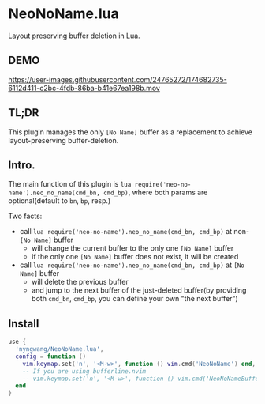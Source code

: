NeoNoName.lua
===

Layout preserving buffer deletion in Lua.

## DEMO

https://user-images.githubusercontent.com/24765272/174682735-6112d411-c2bc-4fdb-86ba-b41e67ea198b.mov


## TL;DR

This plugin manages the only `[No Name]` buffer as a replacement to achieve layout-preserving buffer-deletion.


## Intro.

The main function of this plugin is `lua require('neo-no-name').neo_no_name(cmd_bn, cmd_bp)`,
where both params are optional(default to `bn`, `bp`, resp.)

Two facts:
- call `lua require('neo-no-name').neo_no_name(cmd_bn, cmd_bp)` at non-`[No Name]` buffer
  - will change the current buffer to the only one `[No Name]` buffer
  - if the only one `[No Name]` buffer does not exist, it will be created
- call `lua require('neo-no-name').neo_no_name(cmd_bn, cmd_bp)` at `[No Name]` buffer
  - will delete the previous buffer
  - and jump to the next buffer of the just-deleted buffer(by providing both `cmd_bn`, `cmd_bp`, you can define your own "the next buffer")


## Install


```lua
use {
  'nyngwang/NeoNoName.lua',
  config = function ()
    vim.keymap.set('n', '<M-w>', function () vim.cmd('NeoNoName') end, {slient=true, noremap=true, nowait=true})
    -- If you are using bufferline.nvim
    -- vim.keymap.set('n', '<M-w>', function () vim.cmd('NeoNoNameBufferline') end, {slient=true, noremap=true, nowait=true})
  end
}
```


